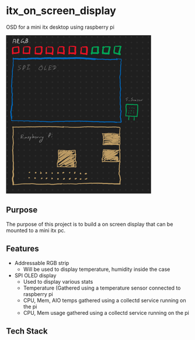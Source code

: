# itx_on_screen_display
OSD for a mini itx desktop using raspberry pi

![project img](pi_project.png)

## Purpose
The purpose of this project is to build a on screen display that can be mounted to a mini itx pc. 

## Features
* Addressable RGB strip 
  - Will be used to display temperature, humidity inside the case
* SPI OLED display
  - Used to display various stats 
  - Temperature (Gathered using a temperature sensor connected to raspberry pi
  - CPU, Mem, AIO temps gathered using a collectd service running on the pi
  - CPU, Mem usage gathered using a collectd service running on the pi

## Tech Stack
